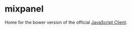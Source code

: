 # mixpanel

Home for the bower version of the official [JavaScript Client](https://mixpanel.com/docs/integration-libraries/javascript).